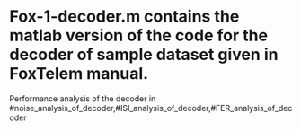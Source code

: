 # Fox-1-decoder.m contains the matlab version of the code for the decoder of sample dataset given in FoxTelem manual.
Performance analysis of the decoder in #noise_analysis_of_decoder,#ISI_analysis_of_decoder,#FER_analysis_of_decoder
